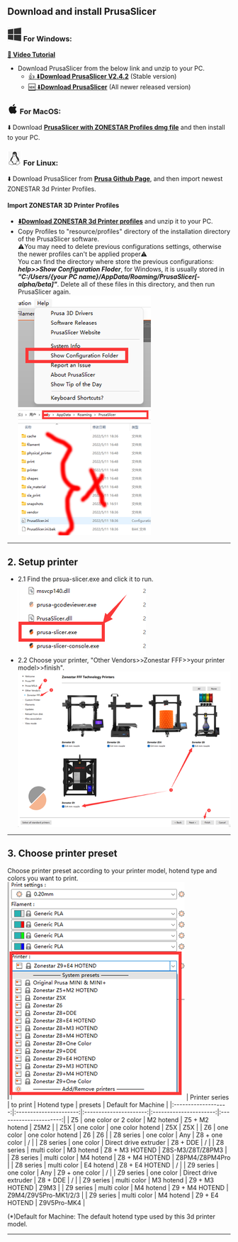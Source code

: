 ## Download and install PrusaSlicer
  ### ![](./win.jpg) For Windows: 
[**:movie_camera: Video Tutorial**](https://github.com/ZONESTAR3D/Slicing-Guide/assets/29502731/ce48a22c-a9aa-45e8-8544-c1c67c7cd021)         
  - Download PrusaSlicer from the below link and unzip to your PC.     
    - [:+1: :arrow_down:**Download PrusaSlicer V2.4.2**][PrusaSlicer2.4.2] (Stable version)                      
    - [:new: :arrow_down:**Download PrusaSlicer**][PrusaSlicer] (All newer released version)                  

  ### ![](./macos.jpg) For MacOS:  
  :arrow_down: Download [**PrusaSlicer with ZONESTAR Profiles dmg file**](https://github.com/ZONESTAR3D/Slicing-Guide/releases/tag/2.4.2) and then install to your PC.

  ### ![](./linux.jpg) For Linux:
  :arrow_down: Download PrusaSlicer from [**Prusa Github Page**](https://github.com/prusa3d/PrusaSlicer/releases), and then import newest ZONESTAR 3d Printer Profiles.  

#### Import ZONESTAR 3D Printer Profiles
- [**:arrow_down:Download ZONESTAR 3d Printer profiles**](./Profiles.zip) and unzip it to your PC.
- Copy Profiles to "resource/profiles" directory of the installation directory of the PrusaSlicer software.    
:warning:You may need to delete previous configurations settings, otherwise the newer profiles can't be applied proper:warning:      
You can find the directory where store the previous configurations: ***help>>Show Configuration Floder***, for Windows, it is usually stored in ***"C:/Users/{your PC name}/AppData/Roaming/PrusaSlicer[-alpha/beta]"***. Delete all of these files in this directory, and then run PrusaSlicer again.    
![0](./pic/0.png)![1](./pic/1.png)

-----
## 2. Setup printer
- 2.1 Find the prsua-slicer.exe and click it to run.    
![](pic/run1.png)
- 2.2 Choose your printer, "Other Vendors>>Zonestar FFF>>your printer model>>finish".    
![](pic/run2.png)

-----
## 3. Choose printer preset
Choose printer preset according to your printer model, hotend type and colors you want to print.   
![](pic/run3.png)
|     Printer series  |        to print        |      Hotend type       |          presets       | Default for Machine    |
|:-------------------:|:----------------------:|:----------------------:|:----------------------:|:----------------------:|
|          Z5         |   one color or 2 color |       M2 hotend        |     Z5 + M2 hotend     |      Z5M2              |
|          Z5X        |        one color       |    one color hotend    |        Z5X             |      Z5X               |
|          Z6         |        one color       |    one color hotend    |        Z6              |      Z6                |
|      Z8 series      |        one color       |        Any             |     Z8 + one color     |      /                 |
|      Z8 series      |        one color       | Direct drive extruder  |     Z8 + DDE           |      /                 |
|      Z8 series      |       multi color      |       M3 hotend        |     Z8 + M3 HOTEND     |    Z8S-M3/Z8T/Z8PM3    |
|      Z8 series      |       multi color      |       M4 hotend        |     Z8 + M4 HOTEND     |    Z8PM4/Z8PM4Pro      |
|      Z8 series      |       multi color      |       E4 hotend        |     Z8 + E4 HOTEND     |      /                 |
|      Z9 series      |        one color       |        Any             |     Z9 + one color     |      /                 |
|      Z9 series      |        one color       | Direct drive extruder  |     Z8 + DDE           |      /                 |
|      Z9 series      |       multi color      |       M3 hotend        |     Z9 + M3 HOTEND     |      Z9M3              |
|      Z9 series      |       multi color      |       M4 hotend        |     Z9 + M4 HOTEND     | Z9M4/Z9V5Pro-MK1/2/3   |
|      Z9 series      |       multi color      |       M4 hotend        |     Z9 + E4 HOTEND     |    Z9V5Pro-MK4         |

(*)Default for Machine: The default hotend type used by this 3d printer model.

-----
[PrusaSlicer2.4.2]: https://github.com/ZONESTAR3D/Slicing-Guide/releases/tag/PrusaSlicer2.4.2
[PrusaSlicer]: https://github.com/ZONESTAR3D/Slicing-Guide/releases